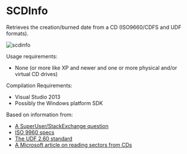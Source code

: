 # SCDInfo
Retrieves the creation/burned date from a CD (ISO9660/CDFS and UDF formats).

![scdinfo](https://cloud.githubusercontent.com/assets/5137410/5890813/fa79d68a-a4a9-11e4-976e-beabdce08457.png)

Usage requirements:
* None (or more like XP and newer and one or more physical and/or virtual CD drives)

Compilation Requirements:
* Visual Studio 2013
* Possibly the Windows platform SDK

Based on information from:
* [A SuperUser/StackExchange question](http://superuser.com/questions/559031/how-to-find-out-when-a-disc-dvd-has-been-written-burned)
* [ISO 9960 specs](http://wiki.osdev.org/ISO_9660)
* [The UDF 2.60 standard](http://www.osta.org/specs/pdf/udf260.pdf)
* [A Microsoft article on reading sectors from CDs](http://support.microsoft.com/kb/KbView/138434)
